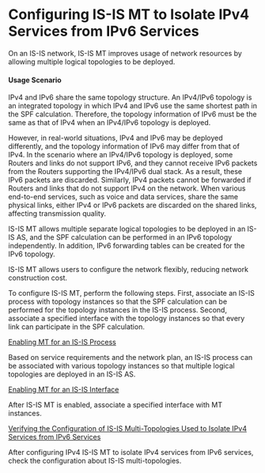 Configuring IS-IS MT to Isolate IPv4 Services from IPv6 Services
================================================================

On an IS-IS network, IS-IS MT improves usage of network resources by allowing multiple logical topologies to be deployed.

#### Usage Scenario

IPv4 and IPv6 share the same topology structure. An IPv4/IPv6 topology is an integrated topology in which IPv4 and IPv6 use the same shortest path in the SPF calculation. Therefore, the topology information of IPv6 must be the same as that of IPv4 when an IPv4/IPv6 topology is deployed.

However, in real-world situations, IPv4 and IPv6 may be deployed differently, and the topology information of IPv6 may differ from that of IPv4. In the scenario where an IPv4/IPv6 topology is deployed, some Routers and links do not support IPv6, and they cannot receive IPv6 packets from the Routers supporting the IPv4/IPv6 dual stack. As a result, these IPv6 packets are discarded. Similarly, IPv4 packets cannot be forwarded if Routers and links that do not support IPv4 on the network. When various end-to-end services, such as voice and data services, share the same physical links, either IPv4 or IPv6 packets are discarded on the shared links, affecting transmission quality.

IS-IS MT allows multiple separate logical topologies to be deployed in an IS-IS AS, and the SPF calculation can be performed in an IPv6 topology independently. In addition, IPv6 forwarding tables can be created for the IPv6 topology.

IS-IS MT allows users to configure the network flexibly, reducing network construction cost.

To configure IS-IS MT, perform the following steps. First, associate an IS-IS process with topology instances so that the SPF calculation can be performed for the topology instances in the IS-IS process. Second, associate a specified interface with the topology instances so that every link can participate in the SPF calculation.


[Enabling MT for an IS-IS Process](../../../../software/nev8r10_vrpv8r16/user/vrp/dc_vrp_isis_cfg_0105.html)

Based on service requirements and the network plan, an IS-IS process can be associated with various topology instances so that multiple logical topologies are deployed in an IS-IS AS.

[Enabling MT for an IS-IS Interface](../../../../software/nev8r10_vrpv8r16/user/vrp/dc_vrp_isis_cfg_0106.html)

After IS-IS MT is enabled, associate a specified interface with MT instances.

[Verifying the Configuration of IS-IS Multi-Topologies Used to Isolate IPv4 Services from IPv6 Services](../../../../software/nev8r10_vrpv8r16/user/vrp/dc_vrp_isis_cfg_0107.html)

After configuring IPv4 IS-IS MT to isolate IPv4 services from IPv6 services, check the configuration about IS-IS multi-topologies.